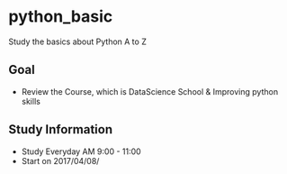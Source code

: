 # python_basic
Study the basics about Python A to Z

## Goal
- Review the Course, which is DataScience School & Improving python skills

## Study Information
- Study Everyday AM 9:00 - 11:00
- Start on 2017/04/08/ 

